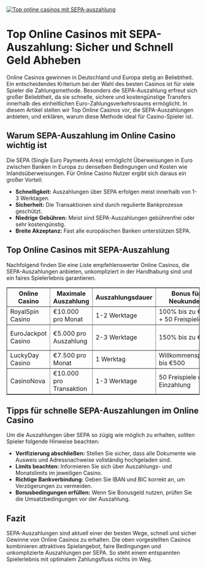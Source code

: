 [![Top online casinos mit SEPA-auszahlung](https://123-caf.pages.dev/gitsignup.png)](https://vrmoo.ru/Bt82HjjY)

<h1>Top Online Casinos mit SEPA-Auszahlung: Sicher und Schnell Geld Abheben</h1> <p>Online Casinos gewinnen in Deutschland und Europa stetig an Beliebtheit. Ein entscheidendes Kriterium bei der Wahl des besten Casinos ist für viele Spieler die Zahlungsmethode. Besonders die SEPA-Auszahlung erfreut sich großer Beliebtheit, da sie schnelle, sichere und kostengünstige Transfers innerhalb des einheitlichen Euro-Zahlungsverkehrsraums ermöglicht. In diesem Artikel stellen wir Top Online Casinos vor, die SEPA-Auszahlungen anbieten, und erklären, warum diese Methode ideal für Casino-Spieler ist.</p>  <h2>Warum SEPA-Auszahlung im Online Casino wichtig ist</h2> <p>Die SEPA (Single Euro Payments Area) ermöglicht Überweisungen in Euro zwischen Banken in Europa zu denselben Bedingungen und Kosten wie Inlandsüberweisungen. Für Online Casino Nutzer ergibt sich daraus ein großer Vorteil:</p> <ul>   <li><strong>Schnelligkeit:</strong> Auszahlungen über SEPA erfolgen meist innerhalb von 1-3 Werktagen.</li>   <li><strong>Sicherheit:</strong> Die Transaktionen sind durch regulierte Bankprozesse geschützt.</li>   <li><strong>Niedrige Gebühren:</strong> Meist sind SEPA-Auszahlungen gebührenfrei oder sehr kostengünstig.</li>   <li><strong>Breite Akzeptanz:</strong> Fast alle europäischen Banken unterstützen SEPA.</li> </ul>  <h2>Top Online Casinos mit SEPA-Auszahlung</h2> <p>Nachfolgend finden Sie eine Liste empfehlenswerter Online Casinos, die SEPA-Auszahlungen anbieten, unkompliziert in der Handhabung sind und ein faires Spielerlebnis garantieren.</p>  <table border="1" cellpadding="8" cellspacing="0">   <thead>     <tr>       <th>Online Casino</th>       <th>Maximale Auszahlung</th>       <th>Auszahlungsdauer</th>       <th>Bonus für Neukunden</th>       <th>Besonderheiten</th>     </tr>   </thead>   <tbody>     <tr>       <td>RoyalSpin Casino</td>       <td>€10.000 pro Monat</td>       <td>1-2 Werktage</td>       <td>100% bis zu €300 + 50 Freispiele</td>       <td>Großes Live Casino, deutsche Lizenz</td>     </tr>     <tr>       <td>EuroJackpot Casino</td>       <td>€5.000 pro Auszahlung</td>       <td>2-3 Werktage</td>       <td>150% bis zu €250</td>       <td>Multilingual Support, schnelle SEPA Auszahlungen</td>     </tr>     <tr>       <td>LuckyDay Casino</td>       <td>€7.500 pro Monat</td>       <td>1 Werktag</td>       <td>Willkommenspaket bis €500</td>       <td>Mobile Optimierung, mehr als 1.000 Spiele</td>     </tr>     <tr>       <td>CasinoNova</td>       <td>€10.000 pro Transaktion</td>       <td>1-3 Werktage</td>       <td>50 Freispiele ohne Einzahlung</td>       <td>Innovative Slots, transparente Auszahlungsbedingungen</td>     </tr>   </tbody> </table>  <h2>Tipps für schnelle SEPA-Auszahlungen im Online Casino</h2> <p>Um die Auszahlungen über SEPA so zügig wie möglich zu erhalten, sollten Spieler folgende Hinweise beachten:</p> <ul>   <li><strong>Verifizierung abschließen:</strong> Stellen Sie sicher, dass alle Dokumente wie Ausweis und Adressnachweise vollständig hochgeladen sind.</li>   <li><strong>Limits beachten:</strong> Informieren Sie sich über Auszahlungs- und Monatslimits im jeweiligen Casino.</li>   <li><strong>Richtige Bankverbindung:</strong> Geben Sie IBAN und BIC korrekt an, um Verzögerungen zu vermeiden.</li>   <li><strong>Bonusbedingungen erfüllen:</strong> Wenn Sie Bonusgeld nutzen, prüfen Sie die Umsatzbedingungen vor der Auszahlung.</li> </ul>  <h2>Fazit</h2> <p>SEPA-Auszahlungen sind aktuell einer der besten Wege, schnell und sicher Gewinne von Online Casinos zu erhalten. Die oben vorgestellten Casinos kombinieren attraktives Spielangebot, faire Bedingungen und unkomplizierte Auszahlungen per SEPA. So steht einem entspannten Spielerlebnis mit optimalem Zahlungsfluss nichts im Weg.</p>